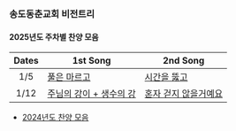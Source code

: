 ### 송도동춘교회 비전트리

#### 2025년도 주차별 찬양 모음

| Dates | 1st Song | 2nd Song | 
| :-------------: | ------------- | ------------- |
| 1/5     | [풀은 마르고](https://www.youtube.com/watch?v=T_zmQbAbxd4) |  [시간을 뚫고](https://www.youtube.com/watch?v=A0FUMbDKmLA)  |
| 1/12    | [주님의 강이 + 생수의 강](https://www.youtube.com/watch?v=GXUium-Njww) |   [혼자 걷지 않을거예요](https://www.youtube.com/watch?v=s3HySr8EoTY)  |


* [2024년도 찬양 모음](2024worship.md)